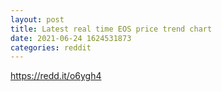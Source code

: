 ```yaml
--- 
layout: post 
title: Latest real time EOS price trend chart 
date: 2021-06-24 1624531873 
categories: reddit 
--- 
```

https://redd.it/o6ygh4